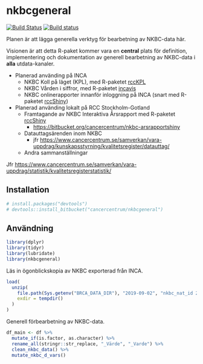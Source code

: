 
<!-- README.md är genererad från README.Rmd. Vänligen redigera den filen. -->

# nkbcgeneral

[![Build
Status](https://travis-ci.org/oc1lojo/nkbcgeneral.svg?branch=master)](https://travis-ci.org/oc1lojo/nkbcgeneral)
[![Build
status](https://ci.appveyor.com/api/projects/status/6sejow2uewcd5t03/branch/master?svg=true)](https://ci.appveyor.com/project/oc1lojo/nkbcgeneral/branch/master)

Planen är att lägga generella verktyg för bearbetning av NKBC-data här.

Visionen är att detta R-paket kommer vara en **central** plats för
definition, implementering och dokumentation av generell bearbetning av
NKBC-data i **alla** utdata-kanaler.

  - Planerad använding på INCA
      - NKBC Koll på läget (KPL), med R-paketet
        [rccKPL](https://bitbucket.org/cancercentrum/rcckpl)
      - NKBC Vården i siffror, med R-paketet
        [incavis](https://bitbucket.org/cancercentrum/incavis)
      - NKBC onlinerapporter innanför inloggning på INCA (snart med
        R-paketet
        [rccShiny](https://bitbucket.org/cancercentrum/rccshiny))
  - Planerad använding lokalt på RCC Stockholm-Gotland
      - Framtagande av NKBC Interaktiva Årsrapport med R-paketet
        [rccShiny](https://bitbucket.org/cancercentrum/rccshiny)
          - <https://bitbucket.org/cancercentrum/nkbc-arsrapportshiny>
      - Datauttagsärenden inom NKBC
          - jfr
            <https://www.cancercentrum.se/samverkan/vara-uppdrag/kunskapsstyrning/kvalitetsregister/datauttag/>
      - Andra sammanställningar

Jfr
<https://www.cancercentrum.se/samverkan/vara-uppdrag/statistik/kvalitetsregisterstatistik/>

## Installation

``` r
# install.packages("devtools")
# devtools::install_bitbucket("cancercentrum/nkbcgeneral")
```

## Användning

``` r
library(dplyr)
library(tidyr)
library(lubridate)
library(nkbcgeneral)
```

Läs in ögonblickskopia av NKBC exporterad från INCA.

``` r
load(
  unzip(
    file.path(Sys.getenv("BRCA_DATA_DIR"), "2019-09-02", "nkbc_nat_id 2019-09-02 09-02-35.zip"),
    exdir = tempdir()
  )
)
```

Generell förbearbetning av NKBC-data.

``` r
df_main <- df %>%
  mutate_if(is.factor, as.character) %>%
  rename_all(stringr::str_replace, "_Värde", "_Varde") %>%
  clean_nkbc_data() %>%
  mutate_nkbc_d_vars()
```
